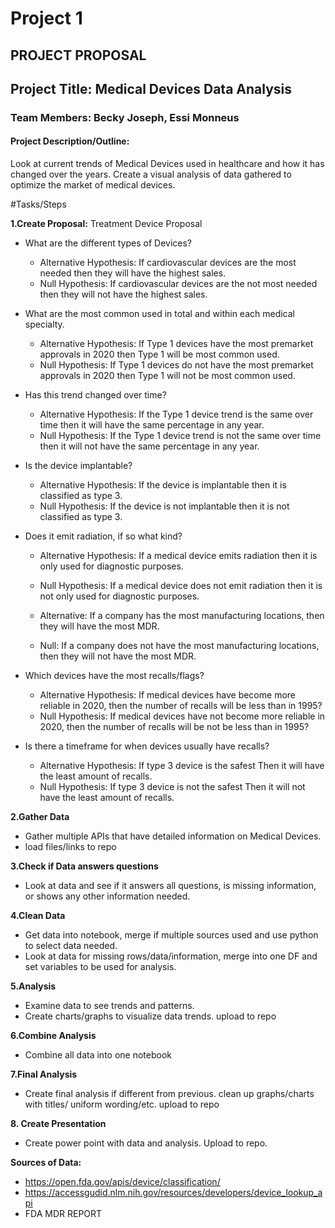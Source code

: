 # Project 1 #

## PROJECT PROPOSAL ##

## Project Title:  Medical Devices Data Analysis ##

### Team Members: Becky Joseph, Essi Monneus ###

#### Project Description/Outline: #####
Look at current trends of Medical Devices used in healthcare and how it has changed over the years. Create a visual analysis of data gathered to optimize the market of medical devices.   

#Tasks/Steps

**1.Create Proposal:**
Treatment Device Proposal

* What are the different types of Devices?
  * Alternative Hypothesis: If cardiovascular devices are the most needed then they will have the highest sales.
  * Null Hypothesis:  If cardiovascular devices are the not most needed then they will not have the highest sales.

* What are the most common used in total and within each medical specialty.
   * Alternative Hypothesis: If Type 1 devices have the most premarket approvals in 2020  then Type 1 will be most common used.
   * Null Hypothesis:  If Type 1 devices do not have the most premarket approvals in 2020 then Type 1 will not be most common used.

* Has this trend changed over time? 
  * Alternative Hypothesis: If the Type 1 device trend is the same over time then it will have the same percentage in any year.
  * Null Hypothesis:  If the Type 1 device trend is not the same over time then it will not have the same percentage in any year.

* Is the device implantable? 
  * Alternative Hypothesis: If the device is implantable then it is classified as type 3.
  * Null Hypothesis:  If the device is not implantable then it is not classified as type 3.

* Does it emit radiation, if so what kind?
  * Alternative Hypothesis: If a medical device emits radiation then it is only used for diagnostic purposes.
  * Null Hypothesis:   If a medical device does not emit radiation then it is not only used for diagnostic purposes.

  * Alternative: If a company has the most manufacturing locations, then they will have the most MDR.
  * Null: If a company does not have the most manufacturing locations, then they will not have the most MDR.

* Which devices have the most recalls/flags?
  * Alternative Hypothesis: If medical devices have become more reliable in 2020, then the number of recalls will be less than in 1995? 
  * Null Hypothesis:  If medical devices have not become more reliable in 2020, then the number of recalls will be not be less than in 1995?

* Is there a timeframe for when devices usually have recalls? 
  * Alternative Hypothesis: If type 3 device is the safest Then it will have the least amount of recalls.
  * Null Hypothesis:  If type 3 device is not the safest Then it will not have the least amount of recalls.


**2.Gather Data**
 * Gather multiple APIs that have detailed information on Medical Devices. 
 * load files/links to repo

**3.Check if Data answers questions**
 * Look at data and see if it answers all questions, is missing information, or shows any other information needed.

**4.Clean Data**
* Get data into notebook, merge if multiple sources used and use python to select data needed.  
* Look at data for missing rows/data/information, merge into one DF and set variables to be used for analysis.

**5.Analysis**
 * Examine data to see trends and patterns.  
 * Create charts/graphs to visualize data trends. upload to repo

**6.Combine Analysis** 
 * Combine all data into one notebook

**7.Final Analysis** 
 * Create final analysis if different from previous.  clean up graphs/charts with titles/ uniform wording/etc. upload to repo

**8. Create Presentation**  
  * Create power point with data and analysis.  Upload to repo.

**Sources of Data:**
* https://open.fda.gov/apis/device/classification/
* https://accessgudid.nlm.nih.gov/resources/developers/device_lookup_api
* FDA MDR REPORT
